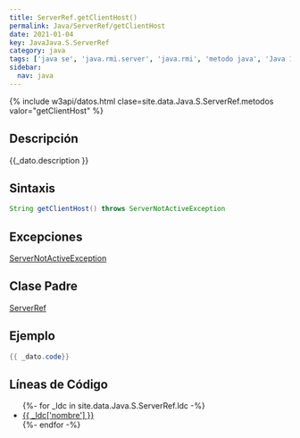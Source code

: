 ```yaml
---
title: ServerRef.getClientHost()
permalink: Java/ServerRef/getClientHost
date: 2021-01-04
key: JavaJava.S.ServerRef
category: java
tags: ['java se', 'java.rmi.server', 'java.rmi', 'metodo java', 'Java 1.1']
sidebar: 
  nav: java
---
```


{% include w3api/datos.html clase=site.data.Java.S.ServerRef.metodos valor="getClientHost" %}

## Descripción
{{_dato.description }}

## Sintaxis
~~~java
String getClientHost() throws ServerNotActiveException
~~~

## Excepciones
[ServerNotActiveException](/Java/ServerNotActiveException/)

## Clase Padre
[ServerRef](/Java/ServerRef/)

## Ejemplo
~~~java
{{ _dato.code}}
~~~

## Líneas de Código
<ul>
{%- for _ldc in site.data.Java.S.ServerRef.ldc -%}
   <li>
       <a href="{{_ldc['url'] }}">{{ _ldc['nombre'] }}</a>
   </li>
{%- endfor -%}
</ul>
